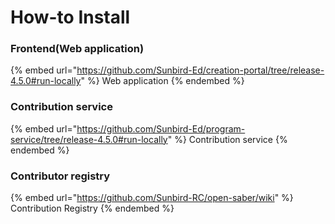 # How-to Install

### Frontend(Web application)

{% embed url="https://github.com/Sunbird-Ed/creation-portal/tree/release-4.5.0#run-locally" %}
Web application
{% endembed %}

### Contribution service

{% embed url="https://github.com/Sunbird-Ed/program-service/tree/release-4.5.0#run-locally" %}
Contribution service
{% endembed %}

### Contributor registry

{% embed url="https://github.com/Sunbird-RC/open-saber/wiki" %}
Contribution Registry
{% endembed %}

